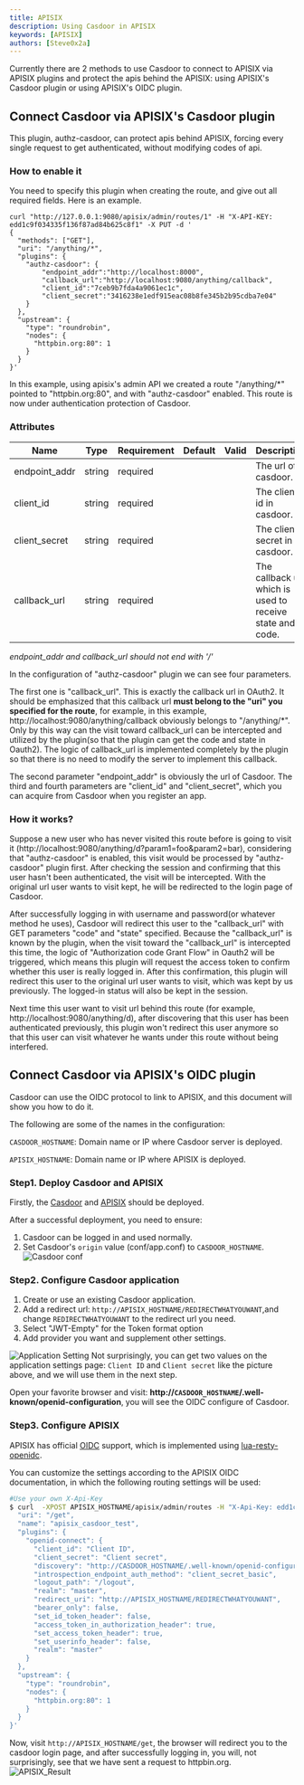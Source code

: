 ```yaml
---
title: APISIX
description: Using Casdoor in APISIX
keywords: [APISIX]
authors: [Steve0x2a]
---
```


Currently there are 2 methods to use Casdoor to connect to APISIX via APISIX plugins and protect the apis behind the APISIX: using APISIX's Casdoor plugin or using APISIX's OIDC plugin.

## Connect Casdoor via APISIX's Casdoor plugin

This plugin, authz-casdoor, can protect apis behind APISIX, forcing every single request to get authenticated, without modifying codes of api.

### How to enable it

You need to specify this plugin when creating the route, and give out all required fields. Here is an example.

```shell
curl "http://127.0.0.1:9080/apisix/admin/routes/1" -H "X-API-KEY: edd1c9f034335f136f87ad84b625c8f1" -X PUT -d '
{
  "methods": ["GET"],
  "uri": "/anything/*",
  "plugins": {
    "authz-casdoor": {
        "endpoint_addr":"http://localhost:8000",
        "callback_url":"http://localhost:9080/anything/callback",
        "client_id":"7ceb9b7fda4a9061ec1c",
        "client_secret":"3416238e1edf915eac08b8fe345b2b95cdba7e04"
    }
  },
  "upstream": {
    "type": "roundrobin",
    "nodes": {
      "httpbin.org:80": 1
    }
  }
}'
```

In this example, using apisix's admin API we created a route "/anything/*" pointed to "httpbin.org:80", and with "authz-casdoor" enabled. This route is now under authentication protection of Casdoor.

### Attributes

| Name        | Type   | Requirement | Default | Valid | Description                                                  |
| ----------- | ------ | ----------- | ------- | ----- | ------------------------------------------------------------ |
| endpoint_addr  | string | required    |         |       | The url of casdoor.             |
| client_id | string | required    |         |       | The client id in casdoor.                          |
| client_secret       | string | required    |         |       | The client secret in casdoor.               |
| callback_url      | string | required    |         |       | The callback url which is used to receive state and code.                            |

*endpoint_addr and callback_url should not end with '/'*

In the configuration of "authz-casdoor" plugin we can see four parameters.

The first one is "callback_url". This is exactly the callback url in OAuth2. It should be emphasized that this callback url **must belong to the "uri" you specified for the route**, for example, in this example, http://localhost:9080/anything/callback obviously belongs to "/anything/*". Only by this way can the visit toward callback_url can be intercepted and utilized by the plugin(so that the plugin can get the code and state in Oauth2). The logic of callback_url is implemented completely by the plugin so that there is no need to modify the server to implement this callback.

The second parameter "endpoint_addr" is obviously the url of Casdoor. The third and fourth parameters are "client_id" and "client_secret", which you can acquire from Casdoor when you register an app.

### How it works?

Suppose a new user who has never visited this route before is going to visit it (http://localhost:9080/anything/d?param1=foo&param2=bar), considering that "authz-casdoor" is enabled, this visit would be processed by "authz-casdoor" plugin first. After checking the session and confirming that this user hasn't been authenticated, the visit will be intercepted. With the original url user wants to visit kept, he will be redirected to the login page of Casdoor.

After successfully logging in with username and password(or whatever method he uses), Casdoor will redirect this user to the "callback_url" with GET parameters "code" and "state" specified. Because the "callback_url" is known by the plugin, when the visit toward the "callback_url" is intercepted this time, the logic of "Authorization code Grant Flow" in Oauth2 will be triggered, which means this plugin will request the access token to confirm whether this user is really logged in. After this confirmation, this plugin will redirect this user to the original url user wants to visit, which was kept by us previously. The logged-in status will also be kept in the session.

Next time this user want to visit url behind this route (for example, http://localhost:9080/anything/d), after discovering that this user has been authenticated previously, this plugin won't redirect this user anymore so that this user can visit whatever he wants under this route without being interfered.

## Connect Casdoor via APISIX's OIDC plugin

Casdoor can use the OIDC protocol to link to APISIX, and this document will show you how to do it.

The following are some of the names in the configuration:

`CASDOOR_HOSTNAME`: Domain name or IP where Casdoor server is deployed.

`APISIX_HOSTNAME`: Domain name or IP where APISIX is deployed.

### Step1. Deploy Casdoor and APISIX

Firstly, the [Casdoor](/docs/basic/server-installation) and [APISIX](https://apisix.apache.org/docs/apisix/how-to-build/) should be deployed. 

After a successful deployment, you need to ensure:

1. Casdoor can be logged in and used normally.
2. Set Casdoor's `origin` value (conf/app.conf) to `CASDOOR_HOSTNAME`.
![Casdoor conf](/img/integration/casdoor_origin.png)

### Step2. Configure Casdoor application

1. Create or use an existing Casdoor application.
2. Add a redirect url: `http://APISIX_HOSTNAME/REDIRECTWHATYOUWANT`,and change `REDIRECTWHATYOUWANT` to the redirect url you need.
3. Select "JWT-Empty" for the Token format option
4. Add provider you want and supplement other settings.

![Application Setting](/img/integration/lua/apisix/casdoor_jwtempty.png)
Not surprisingly, you can get two values ​​on the application settings page: `Client ID` and `Client secret` like the picture above, and we will use them in the next step.

Open your favorite browser and visit: **http://`CASDOOR_HOSTNAME`/.well-known/openid-configuration**, you will see the OIDC configure of Casdoor.

### Step3. Configure APISIX

APISIX has official [OIDC](https://apisix.apache.org/docs/apisix/plugins/openid-connect/) support, which is implemented using [lua-resty-openidc](https://github.com/zmartzone/lua-resty-openidc).

You can customize the settings according to the APISIX OIDC documentation, in which the following routing settings will be used:

```bash
#Use your own X-Api-Key
$ curl  -XPOST APISIX_HOSTNAME/apisix/admin/routes -H "X-Api-Key: edd1c9f034335f136f87ad84b625c8f1" -d '{
  "uri": "/get",
  "name": "apisix_casdoor_test",
  "plugins": {
    "openid-connect": {
      "client_id": "Client ID",
      "client_secret": "Client secret",
      "discovery": "http://CASDOOR_HOSTNAME/.well-known/openid-configuration",
      "introspection_endpoint_auth_method": "client_secret_basic",
      "logout_path": "/logout",
      "realm": "master",
      "redirect_uri": "http://APISIX_HOSTNAME/REDIRECTWHATYOUWANT",
      "bearer_only": false,
      "set_id_token_header": false,
      "access_token_in_authorization_header": true,
      "set_access_token_header": true,
      "set_userinfo_header": false,
      "realm": "master"
    }
  },
  "upstream": {
    "type": "roundrobin",
    "nodes": {
      "httpbin.org:80": 1
    }
  }
}'
```

Now, visit `http://APISIX_HOSTNAME/get`, the browser will redirect you to the casdoor login page, and after successfully logging in, you will, not surprisingly, see that we have sent a request to httpbin.org. 
![APISIX_Result](/img/integration/lua/apisix/apisix_result.png)